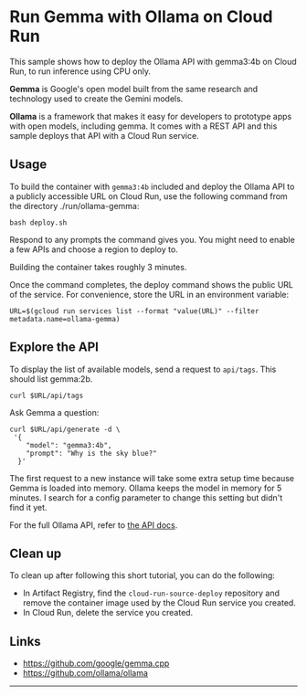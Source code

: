 # Run Gemma with Ollama on Cloud Run

This sample shows how to deploy the Ollama API with gemma3:4b on Cloud Run, to run inference using CPU only.

**Gemma** is Google's open model built from the same research and technology used to create the Gemini models.

**Ollama** is a framework that makes it easy for developers to prototype apps with open models, including gemma. It comes with a REST API and this sample deploys that API with a Cloud Run service.

## Usage

To build the container with `gemma3:4b` included and deploy the Ollama API to a publicly accessible URL on Cloud Run, use the following command from the directory ./run/ollama-gemma:

```
bash deploy.sh
```

Respond to any prompts the command gives you. You might need to enable a few APIs
and choose a region to deploy to.

Building the container takes roughly 3 minutes.

Once the command completes, the deploy command shows the public URL of the service. For convenience, store the URL in an environment variable:

```
URL=$(gcloud run services list --format "value(URL)" --filter metadata.name=ollama-gemma)
```

## Explore the API

To display the list of available models, send a request to `api/tags`. This should list gemma:2b.

```
curl $URL/api/tags
```

Ask Gemma a question:

```
curl $URL/api/generate -d \
 '{
    "model": "gemma3:4b",
    "prompt": "Why is the sky blue?"
  }'
```

The first request to a new instance will take some extra setup time because Gemma is loaded into memory. Ollama keeps the model in memory for 5 minutes. I search for a config parameter to change this setting but didn't find it yet.

For the full Ollama API, refer to [the API docs](https://github.com/ollama/ollama/blob/main/docs/api.md).

## Clean up

To clean up after following this short tutorial, you can do the following:

- In Artifact Registry, find the `cloud-run-source-deploy` repository and remove
  the container image used by the Cloud Run service you created.
- In Cloud Run, delete the service you created.

## Links

- https://github.com/google/gemma.cpp
- https://github.com/ollama/ollama

---
